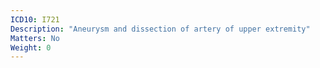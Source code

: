 ```yaml
---
ICD10: I721
Description: "Aneurysm and dissection of artery of upper extremity"
Matters: No
Weight: 0
---
```


